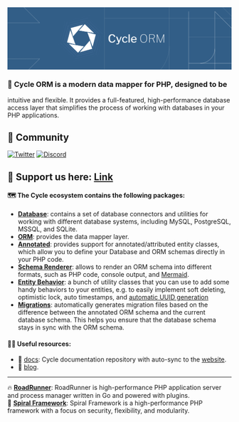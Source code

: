 <a href="https://cycle-orm.dev" target="_blank">
    <picture>
        <source media="(prefers-color-scheme: dark)" srcset="https://github.com/cycle/.github/blob/main/logo/logo-dark-theme.png?raw=true">
        <img align="center" src="https://github.com/cycle/.github/blob/main/logo/logo-light-theme.png?raw=true">
    </picture>
</a>

<br>

### 🙋‍ **Cycle ORM** is a modern data mapper for PHP, designed to be
intuitive and flexible. It provides a full-featured, high-performance database access layer that simplifies the process
of working with databases in your PHP applications.

## 🥳 Community

[![Twitter](https://img.shields.io/badge/-Follow-black?style=flat-square&logo=X)](https://twitter.com/spiralphp)
[![Discord](https://img.shields.io/discord/538114875570913290?style=flat-square&logo=discord&color=0000ff)](https://discord.gg/spiralphp)

## 🤗 Support us here: [Link](https://github.com/sponsors/roadrunner-server)

#### 🗺️ The Cycle ecosystem contains the following packages:

- [**Database**](https://github.com/cycle/database): contains a set of database connectors and utilities
  for working with different database systems, including MySQL, PostgreSQL, MSSQL, and SQLite.
- [**ORM**](https://github.com/cycle/orm): provides the data mapper layer.
- [**Annotated**](https://github.com/cycle/annotated): provides support for annotated/attributed entity classes,
  which allow you to define your Database and ORM schemas directly in your PHP code.
- [**Schema Renderer**](https://github.com/cycle/schema-renderer): allows to render an ORM schema into different
  formats, such as PHP code, console output, and [Mermaid](https://mermaid.js.org/).
- [**Entity Behavior**](https://github.com/cycle/entity-behavior): a bunch of utility classes that
  you can use to add some handy behaviors to your entities, e.g. to easily implement soft deleting,
  optimistic lock, auto timestamps, and [automatic UUID generation](https://cycle-orm.dev/docs/entity-behaviors-uuid)
- [**Migrations**](https://github.com/cycle/migrations): automatically generates migration files based on
  the difference between the annotated ORM schema and the current database schema.
  This helps you ensure that the database schema stays in sync with the ORM schema.

#### 👩‍💻 Useful resources:

- 📖 [docs](https://github.com/cycle/docs): Cycle documentation repository with auto-sync to
  the [website](https://cycle-orm.dev).
- 📖 [blog](https://spiral.dev/blog).

---

🔥 **[RoadRunner](https://roadrunner.dev/)**: RoadRunner is high-performance PHP application server and process manager
written in Go and powered with plugins.  
🚀 **[Spiral Framework](https://cycle-orm.dev/)**: Spiral Framework is a high-performance PHP framework with a focus on
security, flexibility, and modularity.
